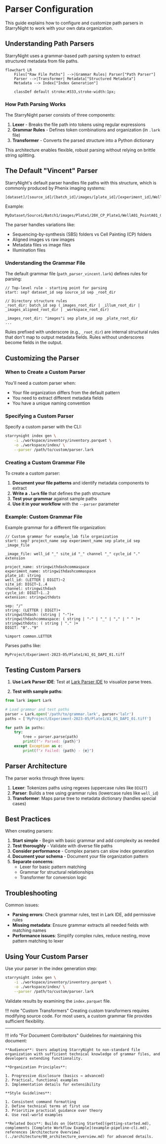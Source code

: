 # Parser Configuration

This guide explains how to configure and customize path parsers in StarryNight to work with your own data organization.

## Understanding Path Parsers

StarryNight uses a grammar-based path parsing system to extract structured metadata from file paths.

```mermaid
flowchart LR
    Files["Raw File Paths"] -->|Grammar Rules| Parser["Path Parser"]
    Parser -->|Transformer| Metadata["Structured Metadata"]
    Metadata --> Index["Index Generation"]

    classDef default stroke:#333,stroke-width:1px;
```

### How Path Parsing Works

The StarryNight parser consists of three components:

1. **Lexer** - Breaks the file path into tokens using regular expressions
2. **Grammar Rules** - Defines token combinations and organization (in `.lark` file)
3. **Transformer** - Converts the parsed structure into a Python dictionary

This architecture enables flexible, robust parsing without relying on brittle string splitting.

## The Default "Vincent" Parser

StarryNight's default parser handles file paths with this structure, which is commonly produced by Phenix imaging systems:

```
[dataset]/[source_id]/[batch_id]/images/[plate_id]/[experiment_id]/Well[well_id]_Point[site_id]_[index]_Channel[channels]_Seq[sequence].ome.tiff
```

Example:
```
MyDataset/Source1/Batch1/images/Plate1/20X_CP_Plate1/WellA01_PointA01_0_ChannelDAPI,AF488,AF647_Seq0.ome.tiff
```

The parser handles variations like:

- Sequencing-by-synthesis (SBS) folders vs Cell Painting (CP) folders
- Aligned images vs raw images
- Metadata files vs image files
- Illumination files

### Understanding the Grammar File

The default grammar file (`path_parser_vincent.lark`) defines rules for parsing:

```
// Top-level rule - starting point for parsing
start: sep? dataset_id sep source_id sep _root_dir

// Directory structure rules
_root_dir: batch_id sep (_images_root_dir | _illum_root_dir | _images_aligned_root_dir | _workspace_root_dir)

_images_root_dir: "images"i sep plate_id sep _plate_root_dir
...
```

Rules prefixed with underscore (e.g., `_root_dir`) are internal structural rules that don't map to output metadata fields. Rules without underscores become fields in the output.

## Customizing the Parser

### When to Create a Custom Parser

You'll need a custom parser when:

- Your file organization differs from the default pattern
- You need to extract different metadata fields
- You have a unique naming convention

### Specifying a Custom Parser

Specify a custom parser with the CLI:

```sh
starrynight index gen \
    -i ./workspace/inventory/inventory.parquet \
    -o ./workspace/index/ \
    --parser /path/to/custom/parser.lark
```

### Creating a Custom Grammar File

To create a custom parser:

1. **Document your file patterns** and identify metadata components to extract
2. **Write a `.lark` file** that defines the path structure
3. **Test your grammar** against sample paths
4. **Use it in your workflow** with the `--parser` parameter

### Example: Custom Grammar File

Example grammar for a different file organization:

```
// Custom grammar for example_lab file organization
start: sep? project_name sep experiment_name sep plate_id sep _image_file

_image_file: well_id "_" site_id "_" channel "_" cycle_id "." extension

project_name: stringwithdashcommaspace
experiment_name: stringwithdashcommaspace
plate_id: string
well_id: (LETTER | DIGIT)~2
site_id: DIGIT~1..4
channel: stringwithdash
cycle_id: DIGIT~1..2
extension: stringwithdots

sep: "/"
string: (LETTER | DIGIT)+
stringwithdash: (string | "-")+
stringwithdashcommaspace: ( string | "-" | "_" | "," | " " )+
stringwithdots: ( string | "." )+
DIGIT: "0".."9"

%import common.LETTER
```

Parses paths like:
```
MyProject/Experiment-2023-05/Plate1/A1_01_DAPI_01.tiff
```

## Testing Custom Parsers

1. **Use Lark Parser IDE**: Test at [Lark Parser IDE](https://www.lark-parser.org/ide/) to visualize parse trees.

2. **Test with sample paths**:

```python
from lark import Lark

# Load grammar and test paths
parser = Lark.open('/path/to/grammar.lark', parser='lalr')
paths = ['MyProject/Experiment-2023-05/Plate1/A1_01_DAPI_01.tiff']

for path in paths:
    try:
        tree = parser.parse(path)
        print(f"✓ Parsed: {path}")
    except Exception as e:
        print(f"✗ Failed: {path} - {e}")
```

## Parser Architecture

The parser works through three layers:

1. **Lexer**: Tokenizes paths using regexes (uppercase rules like `DIGIT`)
2. **Parser**: Builds a tree using grammar rules (lowercase rules like `well_id`)
3. **Transformer**: Maps parse tree to metadata dictionary (handles special cases)

## Best Practices

When creating parsers:

1. **Start simple** - Begin with basic grammar and add complexity as needed
2. **Test thoroughly** - Validate with diverse file paths
3. **Consider performance** - Complex parsers can slow index generation
4. **Document your schema** - Document your file organization pattern
5. **Separate concerns**:
      - Lexer for basic pattern matching
      - Grammar for structural relationships
      - Transformer for conversion logic

## Troubleshooting

Common issues:

- **Parsing errors**: Check grammar rules, test in Lark IDE, add permissive rules
- **Missing metadata**: Ensure grammar extracts all needed fields with matching names
- **Performance issues**: Simplify complex rules, reduce nesting, move pattern matching to lexer

## Using Your Custom Parser

Use your parser in the index generation step:

```sh
starrynight index gen \
    -i ./workspace/inventory/inventory.parquet \
    -o ./workspace/index/ \
    --parser /path/to/custom/parser.lark
```

Validate results by examining the `index.parquet` file.

!!! note "Custom Transformers"
    Creating custom transformers requires modifying source code. For most users, a custom grammar file provides sufficient flexibility.

---

!!! info "For Document Contributors"
    Guidelines for maintaining this document:

    **Audience**: Users adapting StarryNight to non-standard file organization with sufficient technical knowledge of grammar files, and developers extending functionality.

    **Organization Principles**:

    1. Progressive disclosure (basics → advanced)
    2. Practical, functional examples
    3. Implementation details for extensibility

    **Style Guidelines**:

    1. Consistent command formatting
    2. Define technical terms at first use
    3. Prioritize practical guidance over theory
    4. Use real-world examples

    **Related Docs**: Builds on [Getting Started](getting-started.md), complements [Complete Workflow Example](example-pipeline-cli.md), references [Architecture Overview](../architecture/00_architecture_overview.md) for advanced details.
